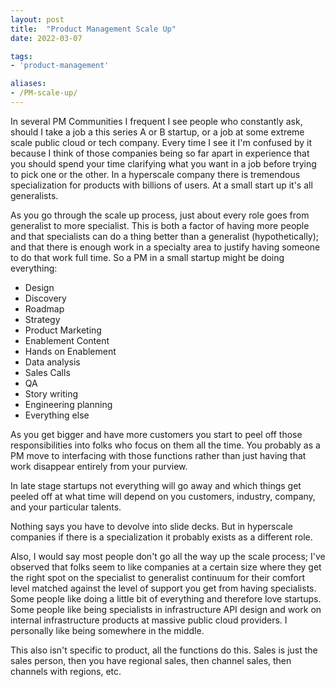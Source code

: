 ```yaml
---
layout: post
title:  "Product Management Scale Up"
date: 2022-03-07

tags: 
- 'product-management'

aliases:
- /PM-scale-up/
---
```

In several PM Communities I frequent I see people who constantly ask, should I take a job a this series A or B startup, or a job at some extreme scale public cloud or tech company. Every time I see it I'm confused by it because I think of those companies being so far apart in experience that you should spend your time clarifying what you want in a job before trying to pick one or the other. In a hyperscale company there is tremendous specialization for products with billions of users.  At a small start up it's all generalists.
<!--more-->

As you go through the scale up process, just about every role goes from generalist to more specialist.  This is both a factor of having more people and that specialists can do a thing better than a generalist (hypothetically); and that there is enough work in a specialty area to justify having someone to do that work full time.  So a PM in a small startup might be doing everything:

- Design
- Discovery
- Roadmap
- Strategy
- Product Marketing
- Enablement Content
- Hands on Enablement
- Data analysis
- Sales Calls
- QA
- Story writing
- Engineering planning
- Everything else

As you get bigger and have more customers you start to peel off those responsibilities into folks who focus on them all the time.  You probably as a PM move to interfacing with those functions rather than just having that work disappear entirely from your purview.

In late stage startups not everything will go away and which things get peeled off at what time will depend on you customers, industry, company, and your particular talents.

Nothing says you have to devolve into slide decks. But in hyperscale companies if there is a specialization it probably exists as a different role. 

Also, I would say most people don't go all the way up the scale process; I've observed that folks seem to like companies at a certain size where they get the right spot on the specialist to generalist continuum for their comfort level matched against the level of support you get from having specialists. Some people like doing a little bit of everything and therefore love startups.  Some people like being specialists in infrastructure API design and work on internal infrastructure products at massive public cloud providers.  I personally like being somewhere in the middle.

This also isn't specific to product, all the functions do this. Sales is just the sales person, then you have regional sales, then channel sales, then channels with regions, etc.

